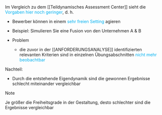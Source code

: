 Im Vergleich zu dem [[Teildynamisches Assessment Center]] sieht die <span style="color:rgb(0, 176, 240)">Vorgaben hier noch geringer</span>, d. h. 
- Bewerber können in einem <span style="color:rgb(0, 176, 240)">sehr freien Setting</span> agieren 
- Beispiel: Simulieren Sie eine Fusion von den Unternehmen A & B


- Problem
	- die zuvor in der [[ANFORDERUNGSANALYSE]] identifizierten relevanten Kriterien sind in einzelnen Übungsabschnitten <span style="color:rgb(0, 176, 240)">nicht mehr beobachtbar</span>


Nachteil:
- Durch die entstehende Eigendynamik sind die gewonnen Ergebnisse schlecht miteinander vergleichbar

> [!note] 
> Je größer die Freiheitsgrade in der Gestaltung, desto schlechter sind die Ergebnisse vergleichbar